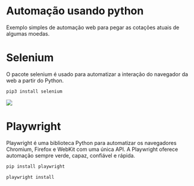 # Automação usando python
Exemplo simples de automação web para pegar as cotações atuais de algumas moedas.

# Selenium
O pacote selenium é usado para automatizar a interação do navegador da web a partir do Python.

```bash
pip3 install selenium
```

<span>
  <img src="https://user-images.githubusercontent.com/85804895/188983884-6e99d84e-c166-42f8-a529-df8c23a6dec1.gif">
</span>

# Playwright
Playwright é uma biblioteca Python para automatizar os navegadores Chromium, Firefox e WebKit com uma única API. A Playwright oferece automação sempre verde, capaz, confiável e rápida. 

```bash
pip install playwright
```
```bash
playwright install
```

